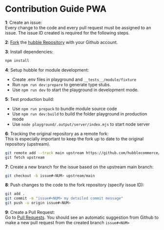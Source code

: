 # Contribution Guide PWA

**1**: Create an issue: <br>
Every change to the code and every pull request must be assigned to an issue.
The issue ID created is required for the following steps.

**2**: [Fork](https://docs.github.com/en/free-pro-team@latest/github/getting-started-with-github/fork-a-repo)
the [hubble Repository](https://github.com/hubblecommerce/hubble-frontend-pwa) with your Github account.

**3**: Install dependencies:
``` bash
npm install
```

**4**: Setup hubble for module development:
- Create .env files in playground and `__tests__/module/fixture`
- Run `npm run dev:prepare` to generate type stubs.
- Use `npm run dev` to start the playground in development mode.

**5**: Test production build:
- Use `npm run prepack` to bundle module source code 
- Use `npm run dev:build` to build the folder playground in production mode 
- Use `node playground/.output/server/index.mjs` to start node server

**6**: Tracking the original repository as a remote fork: <br>
This is especially important to keep the fork up to date to the original repository (upstream).
 ``` bash
git remote add --track main upstream https://github.com/hubblecommerce/hubble-frontend-pwa.git
git fetch upstream
 ```

**7**: Create a new branch for the issue based on the upstream main branch:
``` bash
git checkout -b issue#<NUM> upstream/main
```

**8**: Push changes to the code to the fork repository (specify issue ID):
``` bash
git add .
git commit -m "issue#<NUM> my detailed commit message"
git push -u origin issue#<NUM>
```

**9**: Create a Pull Request: <br>
Go to [Pull Requests](https://github.com/hubblecommerce/hubble-frontend-pwa/pulls).
You should see an automatic suggestion from Github to make a new pull request from the created branch `issue#<NUM>`
